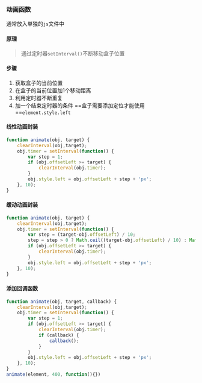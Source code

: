 ### 动画函数
通常放入单独的`js`文件中
#### 原理
> 通过定时器`setInterval()`不断移动盒子位置
#### 步骤
1. 获取盒子的当前位置
2. 在盒子的当前位置加1个移动距离
3. 利用定时器不断重复
4. 加一个结束定时器的条件
==盒子需要添加定位才能使用==`element.style.left`
#### 线性动画封装
```javascript
function animate(obj, target) {
    clearInterval(obj,target);
    obj.timer = setInterval(function() {
        var step = 1;
        if (obj.offsetLeft >= target) {
            clearInterval(obj.timer);
        }
        obj.style.left = obj.offsetLeft + step + 'px';
    }, 10);
}
```
#### 缓动动画封装
```javascript
function animate(obj, target) {
    clearInterval(obj,target);
    obj.timer = setInterval(function() {
        var step = (target-obj.offsetLeft) / 10;
        step = step > 0 ? Math.ceil((target-obj.offsetLeft) / 10) : Math.floor((target-obj.offsetLeft) / 10)
        if (obj.offsetLeft >= target) {
            clearInterval(obj.timer);
        }
        obj.style.left = obj.offsetLeft + step + 'px';
    }, 10);
}
```
#### 添加回调函数
```javascript
function animate(obj, target, callback) {
    clearInterval(obj,target);
    obj.timer = setInterval(function() {
        var step = 1;
        if (obj.offsetLeft >= target) {
            clearInterval(obj.timer);
            if (callback) {
                callback();
            }
        }
        obj.style.left = obj.offsetLeft + step + 'px';
    }, 10);
}
animate(element, 400, function(){})
```